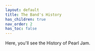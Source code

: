 ```yaml
---
layout: default
title: The Band's History
has_children: true
nav_order: 2
has_toc: false
---
```

Here, you'll see the History of Pearl Jam.
